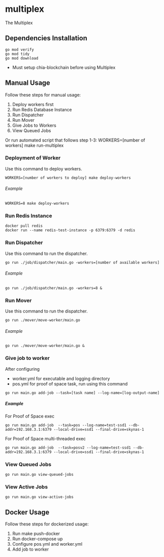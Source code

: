 # multiplex
The Multiplex

## Dependencies Installation
```
go mod verify 
go mod tidy
go mod download
```
- Must setup chia-blockchain before using Multiplex

## Manual Usage 
Follow these steps for manual usage:
1. Deploy workers first
2. Run Redis Database Instance
3. Run Dispatcher
4. Run Mover
5. Give Jobs to Workers
6. View Queued Jobs

Or run automated script that follows step 1-3:
WORKERS=[number of workers] make run-multiplex

### Deployment of Worker
Use this command to deploy workers.
```
WORKERS=[number of workers to deploy] make deploy-workers
```
###### Example
```
WORKERS=8 make deploy-workers
```

### Run Redis Instance
```
docker pull redis
docker run --name redis-test-instance -p 6379:6379 -d redis
```

### Run Dispatcher
Use this command to run the dispatcher.
```
go run ./job/dispatcher/main.go -workers=[number of available workers]
```
###### Example
```
go run ./job/dispatcher/main.go -workers=8 &
```

### Run Mover
Use this command to run the dispatcher.
```
go run ./mover/move-worker/main.go
```
###### Example
```
go run ./mover/move-worker/main.go &
```

### Give job to worker
After configuring 
- worker.yml for executable and logging directory
- pos.yml for proof of space task, run using this command
```
go run main.go add-job --task=[task name] --log-name=[log-output-name]
```
##### Example
For Proof of Space exec
```
go run main.go add-job  --task=pos --log-name=test-ssd1 --db-addr=192.168.3.1:6379 --local-drive=ssd1 --final-drive=skynas-1
```

For Proof of Space multi-threaded exec
```
go run main.go add-job  --task=posv2 --log-name=test-ssd1 --db-addr=192.168.3.1:6379 --local-drive=ssd1 --final-drive=skynas-1
```

### View Queued Jobs
```
go run main.go view-queued-jobs
```

### View Active Jobs
```
go run main.go view-active-jobs
```

## Docker Usage 
Follow these steps for dockerized usage:
1. Run make push-docker
2. Run docker-compose up
3. Configure pos.yml and worker.yml
4. Add job to worker